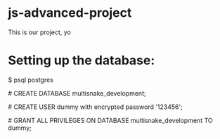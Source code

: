 # js-advanced-project
This is our project, yo


# Setting up the database:
$ psql postgres

\# CREATE DATABASE multisnake_development;

\# CREATE USER dummy with encrypted password '123456';

\# GRANT ALL PRIVILEGES ON DATABASE multisnake_development TO dummy;